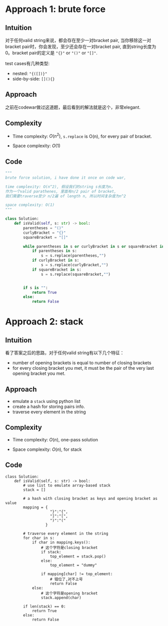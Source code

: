 # Approach 1: brute force

## Intuition
<!-- Describe your first thoughts on how to solve this problem. -->
对于任何valid string来说，都会存在至少一对bracket pair, 当你移除这一对bracket pair时，你会发现，至少还会存在一对bracket pair, 直到string长度为0。bracket pair的定义是 `"{}"` or `"()"` or `"[]"`. 

test cases有几种类型:
- nested: `"{([])}"`
- side-by-side: `[](){}`


## Approach
<!-- Describe your approach to solving the problem. -->
之前在codewar做过这道题，最后看到的解法就是这个，非常elegant.



## Complexity
- Time complexity: $O(n^2)$, `s.replace` is O(n), for every pair of bracket.
<!-- Add your time complexity here, e.g. $$O(n)$$ -->

- Space complexity: $O(1)$
<!-- Add your space complexity here, e.g. $$O(n)$$ -->

## Code
```python
"""
brute force solution, i have done it once on code war,

time complexity: O(n^2), 假设我们的string s长度为n，
作为一个valid parathenes, 里面有n/2 pair of bracket, 
我们需要traverse至少 n/2遍 of length n, 所以时间复杂度为n^2

space complexity: O(1)
"""

class Solution:
    def isValid(self, s: str) -> bool:
        parentheses = "()"
        curlyBracket = "{}"
        squareBracket = "[]"

        while parentheses in s or curlyBracket in s or squareBracket in s:
            if parentheses in s:
                s = s.replace(parentheses,"")
            if curlyBracket in s:
                s = s.replace(curlyBracket,"")
            if squareBracket in s:
                s = s.replace(squareBracket,"")


        if s is "":
            return True
        else:
            return False

```


# Approach 2: stack

## Intuition
<!-- Describe your first thoughts on how to solve this problem. -->
看了答案之后的思路，对于任何valid string有以下几个特征：
- number of opening brackets is equal to number of closing brackets
- for every closing bracket you met, it must be the pair of the very last opening bracket you met.


## Approach
<!-- Describe your approach to solving the problem. -->
- emulate a `stack` using python list
- create a hash for storing pairs info.
- traverse every element in the string


## Complexity
- Time complexity: $O(n)$, one-pass solution
<!-- Add your time complexity here, e.g. $$O(n)$$ -->

- Space complexity: $O(n)$, for stack
<!-- Add your space complexity here, e.g. $$O(n)$$ -->

## Code
```
class Solution:
    def isValid(self, s: str) -> bool:
        # use list to emulate array-based stack
        stack = []

        # a hash with closing bracket as keys and opening bracket as value
        mapping = {
                    "}":"{",
                    "]":"[",
                    ")":"("    
                  }

        # traverse every element in the string
        for char in s:
            if char in mapping.keys():
                # 这个字符是closing bracket
                if stack:
                    top_element = stack.pop()
                else:
                    top_element = "dummy"
                
                if mapping[char] != top_element:
                    # 错位了,对不上号 
                    return False
            else:
                # 这个字符是opening bracket
                stack.append(char)

        if len(stack) == 0:
            return True
        else:
            return False
        
```